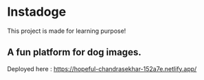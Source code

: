# Instadoge

This project is made for learning purpose!

## A fun platform for dog images.
Deployed here : https://hopeful-chandrasekhar-152a7e.netlify.app/
